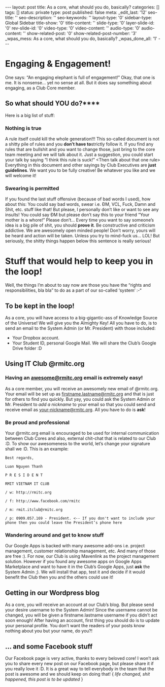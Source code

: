 --- layout: post title: As a core, what should you do, basically?
categories: [] tags: [] status: private type: post published: false
meta: \_edit\_last: '12' seo-title: '' seo-description: '' seo-keywords:
'' layout-type: '0' sidebar-type: Global Sidebar title-show: '0'
title-content: '' slide-type: '0' layer-slide-id: '0' rev-slide-id: '0'
video-type: '0' video-content: '' audio-type: '0' audio-content: ''
show-related-post: '0' show-related-post-number: '3' \_wpas\_mess: As a
core, what should you do, basically? \_wpas\_done\_all: '1' ---

# Engaging & Engagement!

One says: “An engaging elephant is full of engagement!” Okay, that one
is me. It is nonsense… yet no sense at all. But it does say something
about engaging, as a Club Core member.

## So what should **YOU** do?****

Here is a big list of stuff:

### Nothing is true

A rule itself could kill the whole generation!!! This so-called document
is not a shitty pile of rules and you **don’t have to**strictly follow
it. If you find any rules that are bullshit and you want to change
those, just bring to the core team meeting and we will talk about it.
Just a suggestion, you could start your talk by saying “I think this
rule is suck!” \<Then talk about that one rule\> Everything in this
document and other sayings by Club Executives are **just guidelines**.
We want you to be fully creative! Be whatever you like and we will
welcome it!

### Swearing is permitted

If you found the last stuff offensive (because of bad words I used), how
about this: You could say bad words, swear i.e. ĐM, VCL, Fuck, Damn and
Shit, etc. stuff like that! But please, I personally don’t like or want
to see any insults! You could say ĐM but please don’t say this to your
friend “Your mother is a whore!” Please don’t… Every time you want to
say someone’s idea is a big pile of shit, you should **prove it**. Be
constructive and criticism addictive. We are awesomely open minded
people! Don’t worry, yours will be heard and action will be taken.
Unless you try to mind-fuck us… LOL! But seriously, the shitty things
happen below this sentence is really serious!

# Stuff that would help to keep you in the loop!

Well, the things I’m about to say now are those you have the “rights and
responsibilities, bla bla” to do as a part of our so-called ‘system’ :-“

## To be kept in the loop!

As a core, you will have access to a big-gigantic-ass of Knowledge
Source of the Universe! We will give you the Almighty Key! All you have
to do, is to send an email to the System Admin (or Mr. President) with
those included:

-   Your Dropbox account.
-   Your Student ID, personal Google Mail. We will share the Club’s
    Google Drive folder :D

## Using IT Club @rmitc.org

### Having an [awesome@rmitc.org](mailto:awesome@rmitc.org) email is extremely easy!

As a core member, you will receive an awesomely new email of @rmitc.org.
Your email will be set up as
[firstname.lastname@rmitc.org](mailto:firstname.lastname@rmitc.org) and
that is just for others to find you quickly. But yay, you could ask the
System Admin or Mr. President to *add a nickname* to your email so that
you could send and receive email as
[your-nickname@rmitc.org](mailto:your-nickname@rmitc.org). All you have
to do is **ask**!

### Be proud and professional

Your @rmitc.org email is encouraged to be used for internal
communication between Club Cores and also, external chit-chat that is
related to our Club :D. To show our awesomeness to the world, let’s
change your signature shall we :D. This is an example:

    Best regards,

    Luan Nguyen Thanh

    P R E S I D E N T

    RMIT VIETNAM IT CLUB

    / w: http://rmitc.org

    / f: http://www.facebook.com/rmitc

    / m: rmit.itclub@rmitc.org

    / p: 0909.057.169 - President. <-- If you don't want to include your phone then you could leave the President’s phone here

### Wandering around and get to know stuff

Our Google Apps is backed with many awesome add-ons i.e. project
management, customer relationship management, etc. And many of those are
free :). For now, our Club is using Mavenlink as the project management
solution. However if you found any awesome apps on Google Apps
Marketplace and want to have it in the Club’s Google Apps, just **ask**
the System Admin ;). We will install that app, test it and decide if it
would benefit the Club then you and the others could use it!

## Getting in our Wordpress blog

As a core, you will receive an account at our Club’s blog. But please
send your desire username to the System Admin! Since the username cannot
be changed, you will be given a firstname.lastname username if you
didn’t act soon enough! After having an account, first thing you should
do is to update your personal profile. You don’t want the readers of
your posts know nothing about you but your name, do you?!

## … and some Facebook stuff

Our Facebook page is very active, thanks to every beloved core! I won’t
ask you to share every new post on our Facebook page, but please share
it if you really love it :D. It is a great way to tell everybody in the
team that the post is awesome and we should keep on doing that! { *life
changed, shit happened, this post is to be updated* }
